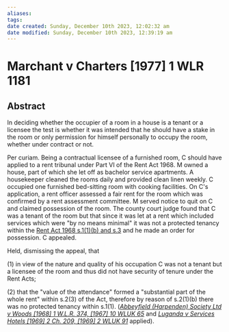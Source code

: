 ```yaml
---
aliases: 
tags: 
date created: Sunday, December 10th 2023, 12:02:32 am
date modified: Sunday, December 10th 2023, 12:39:19 am
---
```


# Marchant v Charters [1977] 1 WLR 1181

## Abstract

In deciding whether the occupier of a room in a house is a tenant or a licensee the test is whether it was intended that he should have a stake in the room or only permission for himself personally to occupy the room, whether under contract or not.

Per curiam. Being a contractual licensee of a furnished room, C should have applied to a rent tribunal under Part VI of the Rent Act 1968. M owned a house, part of which she let off as bachelor service apartments. A housekeeper cleaned the rooms daily and provided clean linen weekly. C occupied one furnished bed-sitting room with cooking facilities. On C's application, a rent officer assessed a fair rent for the room which was confirmed by a rent assessment committee. M served notice to quit on C and claimed possession of the room. The county court judge found that C was a tenant of the room but that since it was let at a rent which included services which were "by no means minimal" it was not a protected tenancy within the [Rent Act 1968 s.1(1)(b) and s.3](https://uk.westlaw.com/Document/ID63E5B40E44811DA8D70A0E70A78ED65/View/FullText.html?originationContext=document&transitionType=DocumentItem&ppcid=e7a186c23d154137838b3e595506bb2f&contextData=(sc.Search)) and he made an order for possession. C appealed.

Held, dismissing the appeal, that

(1) in view of the nature and quality of his occupation C was not a tenant but a licensee of the room and thus did not have security of tenure under the Rent Acts;

(2) that the "value of the attendance" formed a "substantial part of the whole rent" within s.2(3) of the Act, therefore by reason of s.2(1)(b) there was no protected tenancy within s.1(1). (_[Abbeyfield (Harpenden) Society Ltd v Woods [1968] 1 W.L.R. 374, [1967] 10 WLUK 65](https://uk.westlaw.com/Document/I4777C520E42711DA8FC2A0F0355337E9/View/FullText.html?originationContext=document&transitionType=DocumentItem&ppcid=e7a186c23d154137838b3e595506bb2f&contextData=(sc.Search))_ and _[Luganda v Services Hotels [1969] 2 Ch. 209, [1969] 2 WLUK 91](https://uk.westlaw.com/Document/IE83CB101E42711DA8FC2A0F0355337E9/View/FullText.html?originationContext=document&transitionType=DocumentItem&ppcid=e7a186c23d154137838b3e595506bb2f&contextData=(sc.Search))_ applied).
